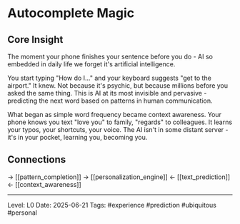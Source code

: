# Autocomplete Magic

## Core Insight
The moment your phone finishes your sentence before you do - AI so embedded in daily life we forget it's artificial intelligence.

You start typing "How do I..." and your keyboard suggests "get to the airport." It knew. Not because it's psychic, but because millions before you asked the same thing. This is AI at its most invisible and pervasive - predicting the next word based on patterns in human communication.

What began as simple word frequency became context awareness. Your phone knows you text "love you" to family, "regards" to colleagues. It learns your typos, your shortcuts, your voice. The AI isn't in some distant server - it's in your pocket, learning you, becoming you.

## Connections
→ [[pattern_completion]]
→ [[personalization_engine]]
← [[text_prediction]]
← [[context_awareness]]

---
Level: L0
Date: 2025-06-21
Tags: #experience #prediction #ubiquitous #personal